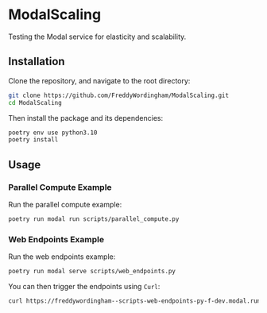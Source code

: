 # ModalScaling

Testing the Modal service for elasticity and scalability.

## Installation

Clone the repository, and navigate to the root directory:

```bash
git clone https://github.com/FreddyWordingham/ModalScaling.git
cd ModalScaling
```

Then install the package and its dependencies:

```bash
poetry env use python3.10
poetry install
```

## Usage

### Parallel Compute Example

Run the parallel compute example:

```bash
poetry run modal run scripts/parallel_compute.py
```

### Web Endpoints Example

Run the web endpoints example:

```bash
poetry run modal serve scripts/web_endpoints.py
```

You can then trigger the endpoints using `Curl`:

```bash
curl https://freddywordingham--scripts-web-endpoints-py-f-dev.modal.run
```
